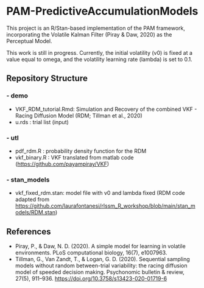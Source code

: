 # PAM-PredictiveAccumulationModels

This project is an R/Stan-based implementation of the PAM framework, incorporating the Volatile Kalman Filter (Piray & Daw, 2020) as the Perceptual Model. 

This work is still in progress. Currently, the initial volatility (v0) is fixed at a value equal to omega, and the volatility learning rate (lambda) is set to 0.1. 

## Repository Structure
### - demo
- VKF_RDM_tutorial.Rmd: Simulation and Recovery of the combined VKF - Racing Diffusion Model (RDM; Tillman et al., 2020)
- u.rds : trial list (input)
### - utl
- pdf_rdm.R : probability density function for the RDM
- vkf_binary.R : VKF translated from matlab code (https://github.com/payampiray/VKF)
### - stan_models
- vkf_fixed_rdm.stan: model file with v0 and lambda fixed (RDM code adapted from https://github.com/laurafontanesi/rlssm_R_workshop/blob/main/stan_models/RDM.stan)


## References
- Piray, P., & Daw, N. D. (2020). A simple model for learning in volatile environments. PLoS computational biology, 16(7), e1007963.
- Tillman, G., Van Zandt, T., & Logan, G. D. (2020). Sequential sampling models without random between-trial variability: the racing diffusion model of speeded decision making. Psychonomic bulletin & review, 27(5), 911–936. https://doi.org/10.3758/s13423-020-01719-6

